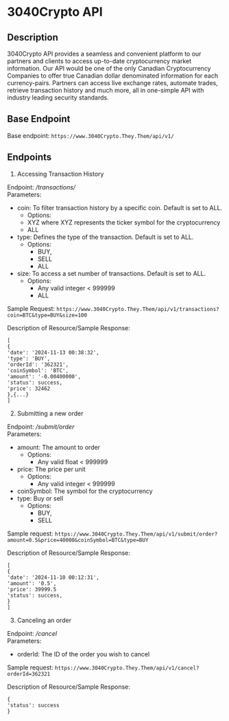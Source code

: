 # 3040Crypto API

## Description

3040Crypto API provides a seamless and convenient platform to our partners and clients to access up-to-date cryptocurrency market information. Our API would be one of the only Canadian Cryptocurrency Companies to offer true Canadian dollar denominated information for each currency-pairs. Partners can access live exchange rates, automate trades, retrieve transaction history and much more, all in one-simple API with industry leading security standards.

## Base Endpoint

Base endpoint: `https://www.3040Crypto.They.Them/api/v1/`

## Endpoints

1. Accessing Transaction History

Endpoint: _/transactions/_ \
Parameters:

- coin: To filter transaction history by a specific coin. Default is set to ALL.
  - Options:
  - XYZ where XYZ represents the ticker symbol for the cryptocurrency
  - ALL
- type: Defines the type of the transaction. Default is set to ALL.
  - Options:
    - BUY,
    - SELL
    - ALL
- size: To access a set number of transactions. Default is set to ALL.
  - Options:
    - Any valid integer < 999999
    - ALL

Sample Request:
`https://www.3040Crypto.They.Them/api/v1/transactions?coin=BTC&type=BUY&size=100`

Description of Resource/Sample Response:
```
[
{
'date': '2024-11-13 00:38:32',
'type': 'BUY',
'orderId': '362321',
'coinSymbol': 'BTC',
'amount': '-0.00400000',
'status': success,
'price': 32462
},{...}
]
```

2. Submitting a new order

Endpoint: _/submit/order_ \
Parameters:

- amount: The amount to order
  - Options:
    - Any valid float < 999999
- price: The price per unit 
  - Options:
    - Any valid integer < 999999
- coinSymbol: The symbol for the cryptocurrency
- type: Buy or sell
  - Options:
    - BUY,
    - SELL
  
Sample request: 
`https://www.3040Crypto.They.Them/api/v1/submit/order?amount=0.5&price=40000&coinSymbol=BTC&type=BUY`

Description of Resource/Sample Response:
```
[
{
'date': '2024-11-10 00:12:31',
'amount': '0.5',
'price': 39999.5
'status': success,
}
]
```


3. Canceling an order

Endpoint: _/cancel_ \
Parameters:
  - orderId: The ID of the order you wish to cancel

Sample request: 
`https://www.3040Crypto.They.Them/api/v1/cancel?orderId=362321`

Description of Resource/Sample Response:

```
{
'status': success
}
```